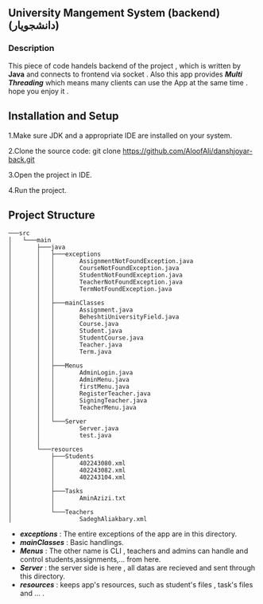 ## University Mangement System (backend) (دانشجویار)
### Description
This piece of code handels backend of the project , which is written by **Java** and connects to frontend via socket . Also this app provides ***Multi Threading*** 
which means many clients can use the App at the same time . hope you enjoy it . 

## Installation and Setup

1.Make sure JDK and a appropriate IDE are installed on your system.

2.Clone the source code:
git clone https://github.com/AloofAli/danshjoyar-back.git

3.Open the project in IDE.

4.Run the project.

## Project Structure
```
───src
│   └───main
│       ├───java
│       │   ├───exceptions
│       │   │       AssignmentNotFoundException.java
│       │   │       CourseNotFoundException.java
│       │   │       StudentNotFoundException.java
│       │   │       TeacherNotFoundException.java
│       │   │       TermNotFoundException.java
│       │   │
│       │   ├───mainClasses
│       │   │       Assignment.java
│       │   │       BeheshtiUniversityField.java
│       │   │       Course.java
│       │   │       Student.java
│       │   │       StudentCourse.java
│       │   │       Teacher.java
│       │   │       Term.java
│       │   │
│       │   ├───Menus
│       │   │       AdminLogin.java
│       │   │       AdminMenu.java
│       │   │       firstMenu.java
│       │   │       RegisterTeacher.java
│       │   │       SigningTeacher.java
│       │   │       TeacherMenu.java
│       │   │
│       │   └───Server
│       │           Server.java
│       │           test.java
│       │
│       └───resources
│           ├───Students
│           │       402243080.xml
│           │       402243082.xml
│           │       402243104.xml
│           │
│           ├───Tasks
│           │       AminAzizi.txt
│           │
│           └───Teachers
│                   SadeghAliakbary.xml
```
- ***exceptions*** : The entire exceptions of the app are in this directory.
- ***mainClasses*** : Basic handlings.
- ***Menus*** : The other name is CLI , teachers and admins can handle and control students,assignments,... from here.
- ***Server*** : the server side is here , all datas are recieved and sent through this directory.
- ***resources*** : keeps app's resources, such as student's files , task's files and ... .

